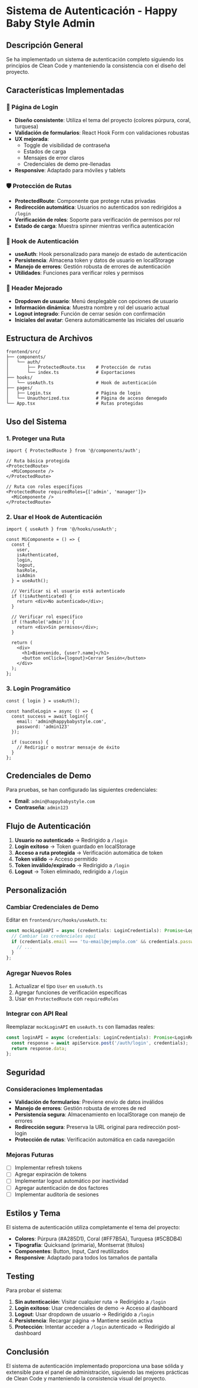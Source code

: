 # Sistema de Autenticación - Happy Baby Style Admin

## Descripción General

Se ha implementado un sistema de autenticación completo siguiendo los principios de Clean Code y manteniendo la consistencia con el diseño del proyecto.

## Características Implementadas

### 🔐 Página de Login
- **Diseño consistente**: Utiliza el tema del proyecto (colores púrpura, coral, turquesa)
- **Validación de formularios**: React Hook Form con validaciones robustas
- **UX mejorada**: 
  - Toggle de visibilidad de contraseña
  - Estados de carga
  - Mensajes de error claros
  - Credenciales de demo pre-llenadas
- **Responsive**: Adaptado para móviles y tablets

### 🛡️ Protección de Rutas
- **ProtectedRoute**: Componente que protege rutas privadas
- **Redirección automática**: Usuarios no autenticados son redirigidos a `/login`
- **Verificación de roles**: Soporte para verificación de permisos por rol
- **Estado de carga**: Muestra spinner mientras verifica autenticación

### 🔑 Hook de Autenticación
- **useAuth**: Hook personalizado para manejo de estado de autenticación
- **Persistencia**: Almacena token y datos de usuario en localStorage
- **Manejo de errores**: Gestión robusta de errores de autenticación
- **Utilidades**: Funciones para verificar roles y permisos

### 👤 Header Mejorado
- **Dropdown de usuario**: Menú desplegable con opciones de usuario
- **Información dinámica**: Muestra nombre y rol del usuario actual
- **Logout integrado**: Función de cerrar sesión con confirmación
- **Iniciales del avatar**: Genera automáticamente las iniciales del usuario

## Estructura de Archivos

```
frontend/src/
├── components/
│   └── auth/
│       ├── ProtectedRoute.tsx    # Protección de rutas
│       └── index.ts              # Exportaciones
├── hooks/
│   └── useAuth.ts                # Hook de autenticación
├── pages/
│   ├── Login.tsx                 # Página de login
│   └── Unauthorized.tsx          # Página de acceso denegado
└── App.tsx                       # Rutas protegidas
```

## Uso del Sistema

### 1. Proteger una Ruta

```tsx
import { ProtectedRoute } from '@/components/auth';

// Ruta básica protegida
<ProtectedRoute>
  <MiComponente />
</ProtectedRoute>

// Ruta con roles específicos
<ProtectedRoute requiredRoles={['admin', 'manager']}>
  <MiComponente />
</ProtectedRoute>
```

### 2. Usar el Hook de Autenticación

```tsx
import { useAuth } from '@/hooks/useAuth';

const MiComponente = () => {
  const { 
    user, 
    isAuthenticated, 
    login, 
    logout, 
    hasRole, 
    isAdmin 
  } = useAuth();

  // Verificar si el usuario está autenticado
  if (!isAuthenticated) {
    return <div>No autenticado</div>;
  }

  // Verificar rol específico
  if (!hasRole('admin')) {
    return <div>Sin permisos</div>;
  }

  return (
    <div>
      <h1>Bienvenido, {user?.name}</h1>
      <button onClick={logout}>Cerrar Sesión</button>
    </div>
  );
};
```

### 3. Login Programático

```tsx
const { login } = useAuth();

const handleLogin = async () => {
  const success = await login({
    email: 'admin@happybabystyle.com',
    password: 'admin123'
  });

  if (success) {
    // Redirigir o mostrar mensaje de éxito
  }
};
```

## Credenciales de Demo

Para pruebas, se han configurado las siguientes credenciales:

- **Email**: `admin@happybabystyle.com`
- **Contraseña**: `admin123`

## Flujo de Autenticación

1. **Usuario no autenticado** → Redirigido a `/login`
2. **Login exitoso** → Token guardado en localStorage
3. **Acceso a ruta protegida** → Verificación automática de token
4. **Token válido** → Acceso permitido
5. **Token inválido/expirado** → Redirigido a `/login`
6. **Logout** → Token eliminado, redirigido a `/login`

## Personalización

### Cambiar Credenciales de Demo

Editar en `frontend/src/hooks/useAuth.ts`:

```typescript
const mockLoginAPI = async (credentials: LoginCredentials): Promise<LoginResponse> => {
  // Cambiar las credenciales aquí
  if (credentials.email === 'tu-email@ejemplo.com' && credentials.password === 'tu-password') {
    // ...
  }
};
```

### Agregar Nuevos Roles

1. Actualizar el tipo `User` en `useAuth.ts`
2. Agregar funciones de verificación específicas
3. Usar en `ProtectedRoute` con `requiredRoles`

### Integrar con API Real

Reemplazar `mockLoginAPI` en `useAuth.ts` con llamadas reales:

```typescript
const loginAPI = async (credentials: LoginCredentials): Promise<LoginResponse> => {
  const response = await apiService.post('/auth/login', credentials);
  return response.data;
};
```

## Seguridad

### Consideraciones Implementadas

- **Validación de formularios**: Previene envío de datos inválidos
- **Manejo de errores**: Gestión robusta de errores de red
- **Persistencia segura**: Almacenamiento en localStorage con manejo de errores
- **Redirección segura**: Preserva la URL original para redirección post-login
- **Protección de rutas**: Verificación automática en cada navegación

### Mejoras Futuras

- [ ] Implementar refresh tokens
- [ ] Agregar expiración de tokens
- [ ] Implementar logout automático por inactividad
- [ ] Agregar autenticación de dos factores
- [ ] Implementar auditoría de sesiones

## Estilos y Tema

El sistema de autenticación utiliza completamente el tema del proyecto:

- **Colores**: Púrpura (#A285D1), Coral (#FF7B5A), Turquesa (#5CBDB4)
- **Tipografía**: Quicksand (primaria), Montserrat (títulos)
- **Componentes**: Button, Input, Card reutilizados
- **Responsive**: Adaptado para todos los tamaños de pantalla

## Testing

Para probar el sistema:

1. **Sin autenticación**: Visitar cualquier ruta → Redirigido a `/login`
2. **Login exitoso**: Usar credenciales de demo → Acceso al dashboard
3. **Logout**: Usar dropdown de usuario → Redirigido a `/login`
4. **Persistencia**: Recargar página → Mantiene sesión activa
5. **Protección**: Intentar acceder a `/login` autenticado → Redirigido al dashboard

## Conclusión

El sistema de autenticación implementado proporciona una base sólida y extensible para el panel de administración, siguiendo las mejores prácticas de Clean Code y manteniendo la consistencia visual del proyecto. 